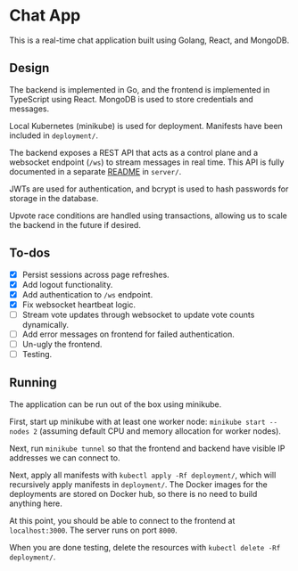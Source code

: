 # Chat App

This is a real-time chat application built using Golang, React, and MongoDB.

## Design

The backend is implemented in Go, and the frontend is implemented in TypeScript using React. MongoDB is used to store credentials and messages.

Local Kubernetes (minikube) is used for deployment. Manifests have been included in `deployment/`.

The backend exposes a REST API that acts as a control plane and a websocket endpoint (`/ws`) to stream messages in real time. This API is fully documented in a separate [README](server/README.md) in `server/`.

JWTs are used for authentication, and bcrypt is used to hash passwords for storage in the database.

Upvote race conditions are handled using transactions, allowing us to scale the backend in the future if desired.

## To-dos

* [x] Persist sessions across page refreshes.
* [x] Add logout functionality.
* [x] Add authentication to `/ws` endpoint.
* [x] Fix websocket heartbeat logic.
* [ ] Stream vote updates through websocket to update vote counts dynamically.
* [ ] Add error messages on frontend for failed authentication.
* [ ] Un-ugly the frontend.
* [ ] Testing.

## Running

The application can be run out of the box using minikube.

First, start up minikube with at least one worker node: `minikube start --nodes 2` (assuming default CPU and memory allocation for worker nodes).

Next, run `minikube tunnel` so that the frontend and backend have visible IP addresses we can connect to.

Next, apply all manifests with `kubectl apply -Rf deployment/`, which will recursively apply manifests in `deployment/`. The Docker images for the deployments are stored on Docker hub, so there is no need to build anything here.

At this point, you should be able to connect to the frontend at `localhost:3000`. The server runs on port `8000`.

When you are done testing, delete the resources with `kubectl delete -Rf deployment/`.
